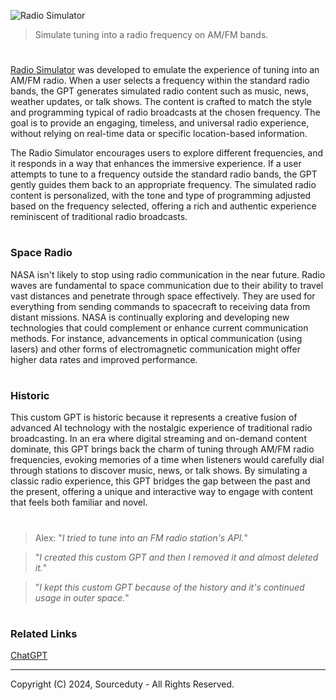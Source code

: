 ![Radio Simulator](https://github.com/user-attachments/assets/c1b6cd06-817b-4d69-88fe-0583f095c5f0)

> Simulate tuning into a radio frequency on AM/FM bands.

#

[Radio Simulator](https://chatgpt.com/g/g-C6JfFmHnG-radio-simulator) was developed to emulate the experience of tuning into an AM/FM radio. When a user selects a frequency within the standard radio bands, the GPT generates simulated radio content such as music, news, weather updates, or talk shows. The content is crafted to match the style and programming typical of radio broadcasts at the chosen frequency. The goal is to provide an engaging, timeless, and universal radio experience, without relying on real-time data or specific location-based information.

The Radio Simulator encourages users to explore different frequencies, and it responds in a way that enhances the immersive experience. If a user attempts to tune to a frequency outside the standard radio bands, the GPT gently guides them back to an appropriate frequency. The simulated radio content is personalized, with the tone and type of programming adjusted based on the frequency selected, offering a rich and authentic experience reminiscent of traditional radio broadcasts.

#
### Space Radio

NASA isn't likely to stop using radio communication in the near future. Radio waves are fundamental to space communication due to their ability to travel vast distances and penetrate through space effectively. They are used for everything from sending commands to spacecraft to receiving data from distant missions. NASA is continually exploring and developing new technologies that could complement or enhance current communication methods. For instance, advancements in optical communication (using lasers) and other forms of electromagnetic communication might offer higher data rates and improved performance.

#
### Historic 

This custom GPT is historic because it represents a creative fusion of advanced AI technology with the nostalgic experience of traditional radio broadcasting. In an era where digital streaming and on-demand content dominate, this GPT brings back the charm of tuning through AM/FM radio frequencies, evoking memories of a time when listeners would carefully dial through stations to discover music, news, or talk shows. By simulating a classic radio experience, this GPT bridges the gap between the past and the present, offering a unique and interactive way to engage with content that feels both familiar and novel.

#

> Alex: "*I tried to tune into an FM radio station's API.*"

> "*I created this custom GPT and then I removed it and almost deleted it.*"

> "*I kept this custom GPT because of the history and it's continued usage in outer space.*"

#
### Related Links

[ChatGPT](https://github.com/sourceduty/ChatGPT)

***
Copyright (C) 2024, Sourceduty - All Rights Reserved.
